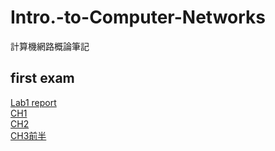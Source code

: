 # Intro.-to-Computer-Networks
計算機網路概論筆記  
## first exam
[Lab1 report](https://hackmd.io/@QJGidHiORVi6oQi0dlgoQA/By75WNhqH)  
[CH1](https://hackmd.io/@QJGidHiORVi6oQi0dlgoQA/HkkhI0j9r)  
[CH2](https://hackmd.io/@QJGidHiORVi6oQi0dlgoQA/ryxyba59B)  
[CH3前半](https://hackmd.io/@QJGidHiORVi6oQi0dlgoQA/r1aJ3hF9r)  
